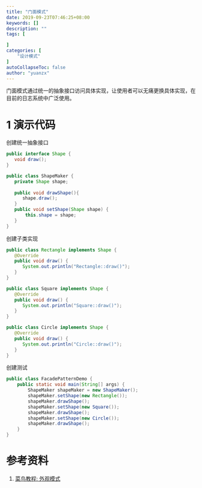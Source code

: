 ```yaml
---
title: "门面模式"
date: 2019-09-23T07:46:25+08:00
keywords: []
description: ""
tags: [

]
categories: [
    "设计模式"
]
autoCollapseToc: false
author: "yuanzx"
---
```


门面模式通过统一的抽象接口访问具体实现，让使用者可以无痛更换具体实现，在目前的日志系统中广泛使用。

# 1 演示代码

创建统一抽象接口

```java
public interface Shape {
   void draw();
}

public class ShapeMaker {
   private Shape shape;
 
   public void drawShape(){
      shape.draw();
   }
   public void setShape(Shape shape) {
       this.shape = shape;
   }
}
```

创建子类实现

```java
public class Rectangle implements Shape {
   @Override
   public void draw() {
      System.out.println("Rectangle::draw()");
   }
}

public class Square implements Shape {
   @Override
   public void draw() {
      System.out.println("Square::draw()");
   }
}

public class Circle implements Shape {
   @Override
   public void draw() {
      System.out.println("Circle::draw()");
   }
}
```

创建测试

```java
public class FacadePatternDemo {
    public static void main(String[] args) {
        ShapeMaker shapeMaker = new ShapeMaker();
        shapeMaker.setShape(new Rectangle());
        shapeMaker.drawShape();
        shapeMaker.setShape(new Square());
        shapeMaker.drawShape();
        shapeMaker.setShape(new Circle());
        shapeMaker.drawShape();
    }
}
```


# 参考资料

1. [菜鸟教程: 外观模式](https://www.runoob.com/design-pattern/facade-pattern.html)